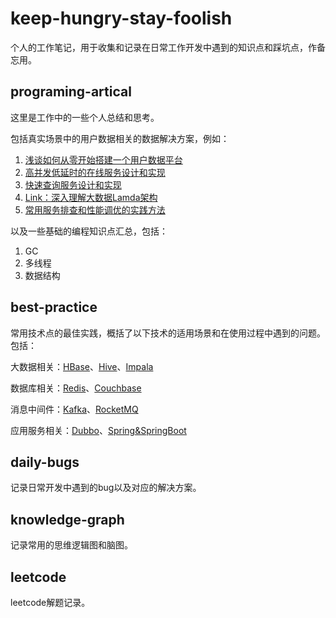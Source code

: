 # keep-hungry-stay-foolish
个人的工作笔记，用于收集和记录在日常工作开发中遇到的知识点和踩坑点，作备忘用。

## programing-artical

这里是工作中的一些个人总结和思考。

包括真实场景中的用户数据相关的数据解决方案，例如：

1. [浅谈如何从零开始搭建一个用户数据平台](/doc/programming-artical/FaceDesign.md)
2. [高并发低延时的在线服务设计和实现](/doc/programming-artical/OnlineServiceDesignAndOptimize.md)
3. [快速查询服务设计和实现](/doc/programming-artical/QueryServiceDesignAndOptimize.md)
4. [Link：深入理解大数据Lamda架构](https://jiang-hao.com/articles/2019/big-data-lambda-architecture.html)
5. [常用服务排查和性能调优的实践方法](/doc/programming-artical/System-Problem.md)

以及一些基础的编程知识点汇总，包括：

1. GC
2. 多线程
3. 数据结构

## best-practice

常用技术点的最佳实践，概括了以下技术的适用场景和在使用过程中遇到的问题。包括：

大数据相关：[HBase](doc/best-practice/HBase.md)、[Hive](doc/best-practice/Hive.md)、[Impala](doc/best-practice/Impala.md)

数据库相关：[Redis](doc/best-practice/Redis.md)、[Couchbase](doc/best-practice/Couchbase.md)

消息中间件：[Kafka](doc/best-practice/Kafka.md)、[RocketMQ]((doc/best-practice/RocketMQ.md))

应用服务相关：[Dubbo](doc/best-practice/Dubbo.md)、[Spring&SpringBoot](doc/best-practice/Spring&SpringBoot.md)

## daily-bugs

记录日常开发中遇到的bug以及对应的解决方案。

## knowledge-graph

记录常用的思维逻辑图和脑图。

## leetcode

leetcode解题记录。